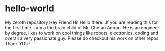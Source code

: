 # hello-world
My zeroth repository
Hey Friend Hi! Hello there...If you are reading this for the first time. I am a the brain child of Mr. Chetan Amrao. He is an engineer by degree, likes to work on cool things like robots, electronics, coding and overall a very passionate guy. Please do checkout his work on other repos. Thank YOU! 

